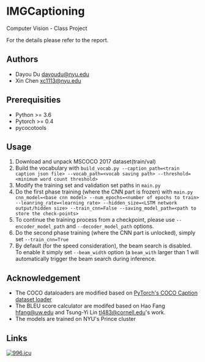 # IMGCaptioning

Computer Vision - Class Project

For the details please refer to the report.

## Authors

- Dayou Du <dayoudu@nyu.edu>
- Xin Chen <xc1113@nyu.edu>

## Prerequisities

- Python >= 3.6
- Pytorch >= 0.4
- pycocotools

## Usage

1. Download and unpack MSCOCO 2017 dataset(train/val)
2. Build the vocabulary with `build_vocab.py --caption_path=<train caption json file> --vocab_path=<vocab saving path> --threshold=<minimum word count threshold>`
3. Modify the training set and validation set paths in `main.py`
4. Do the first phase training (where the CNN part is frozen) with `main.py cnn_model=<base cnn model> --num_epochs=<number of epochs to train> --leanring_rate=<learning rate> --hidden_size=<LSTM network output/hidden size> --train_cnn=False --saving_model_path=<path to store the check-points>`
5. To continue the training process from a checkpoint, please use `--encoder_model_path` and `--decoder_model_path` options. 
6. Do the second phase training (where the CNN part is unlocked), simply set `--train_cnn=True`
7. By default (for the speed consideration), the beam search is disabled. To enable it simply set `--beam_width` option (a `beam_with` larger than 1 will automatically trigger the beam search during inference.

## Acknowledgement

- The COCO dataloaders are modified based on [PyTorch's COCO Caption dataset loader](https://github.com/pytorch/vision/blob/master/torchvision/datasets/coco.py)
- The BLEU score calculator are modifed based on Hao Fang <hfang@uw.edu> and Tsung-Yi Lin <tl483@cornell.edu>'s work.
- The models are trained on NYU's Prince cluster

## Links
[![996.icu](https://img.shields.io/badge/link-996.icu-red.svg)](https://996.icu)
